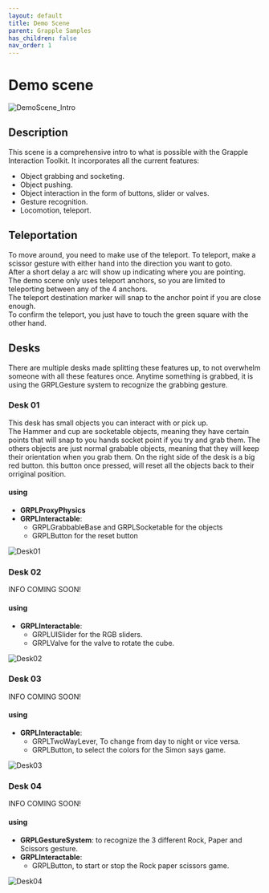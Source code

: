 ```yaml
---
layout: default
title: Demo Scene
parent: Grapple Samples
has_children: false
nav_order: 1
---
```


# Demo scene

![DemoScene_Intro](https://user-images.githubusercontent.com/76707656/233653248-c962f68e-4f8a-4863-ba0f-637513c3decd.PNG)

## Description

This scene is a comprehensive intro to what is possible with the Grapple Interaction Toolkit. It incorporates all the current features:
- Object grabbing and socketing.
- Object pushing.
- Object interaction in the form of buttons, slider or valves.
- Gesture recognition.
- Locomotion, teleport.

## Teleportation

To move around, you need to make use of the teleport. To teleport, make a scissor gesture with either hand into the direction you want to goto.  
After a short delay a arc will show up indicating where you are pointing.  
The demo scene only uses teleport anchors, so you are limited to teleporting between any of the 4 anchors.  
The teleport destination marker will snap to the anchor point if you are close enough.  
To confirm the teleport, you just have to touch the green square with the other hand.

## Desks

There are multiple desks made splitting these features up, to not overwhelm someone with all these features once.
Anytime something is grabbed, it is using the GRPLGesture system to recognize the grabbing gesture.

### Desk 01
This desk has small objects you can interact with or pick up.  
The Hammer and cup are socketable objects, meaning they have certain points that will snap to you hands socket point if you try and grab them.
The others objects are just normal grabable objects, meaning that they will keep their orientation when you grab them.
On the right side of the desk is a big red button. this button once pressed, will reset all the objects back to their orriginal position.

#### using
 - **GRPLProxyPhysics**
 - **GRPLInteractable**:  
   - GRPLGrabbableBase and GRPLSocketable for the objects
   - GRPLButton for the reset button
   

![Desk01](https://user-images.githubusercontent.com/76707656/233655362-363a9ab8-5b29-4293-bd3d-1d85556b4933.PNG)

### Desk 02

INFO COMING SOON!

#### using

 - **GRPLInteractable**:  
   - GRPLUISlider for the RGB sliders.
   - GRPLValve for the valve to rotate the cube.

![Desk02](https://user-images.githubusercontent.com/76707656/233656970-5ee24e3f-5c77-48af-aea6-d4a3c6d08c7e.PNG)

### Desk 03

INFO COMING SOON!

#### using

 - **GRPLInteractable**:  
   - GRPLTwoWayLever, To change from day to night or vice versa.
   - GRPLButton, to select the colors for the Simon says game.

![Desk03](https://user-images.githubusercontent.com/76707656/233655502-14f275a0-c1c3-423a-a3c3-360ea6e02128.PNG)

### Desk 04

INFO COMING SOON!

#### using

 - **GRPLGestureSystem**: to recognize the 3 different Rock, Paper and Scissors gesture.
 - **GRPLInteractable**: 
   - GRPLButton, to start or stop the Rock paper scissors game.

![Desk04](https://user-images.githubusercontent.com/76707656/233655457-4bbe3b86-f6fd-4c9a-b9a4-47bcc3e80f1d.PNG)
